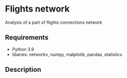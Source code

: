 # Flights network
Analysis of a part of flights connections network 

## Requirements
- Python 3.9
- libaries:  networkx, numpy, matplotib, pandas, statistics

## Description
